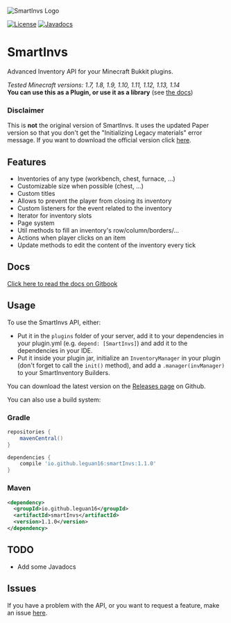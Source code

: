 ![SmartInvs Logo](http://minuskube.fr/img/smart-invs/smart_invs.png)

[![License](https://img.shields.io/github/license/minuskube/smartinvs.svg?style=flat-square)](https://github.com/MinusKube/SmartInvs/blob/master/LICENSE.md)
[![Javadocs](https://img.shields.io/maven-central/v/io.github.leguan16/smartInvs.svg?label=javadoc&style=flat-square)](https://javadoc.io/doc/io.github.leguan16/smartInvs/latest/)

# SmartInvs
Advanced Inventory API for your Minecraft Bukkit plugins.

*Tested Minecraft versions: 1.7, 1.8, 1.9, 1.10, 1.11, 1.12, 1.13, 1.14*  
**You can use this as a Plugin, or use it as a library** (see [the docs](https://minuskube.gitbook.io/smartinvs/))

### Disclaimer
This is **not** the original version of SmartInvs. 
It uses the updated Paper version so that you don't get the "Initializing Legacy materials" error message.
If you want to download the official version click [here](https://github.com/minuskube/smartinvs/).
## Features
* Inventories of any type (workbench, chest, furnace, ...)
* Customizable size when possible (chest, ...)
* Custom titles
* Allows to prevent the player from closing its inventory
* Custom listeners for the event related to the inventory
* Iterator for inventory slots
* Page system
* Util methods to fill an inventory's row/column/borders/...
* Actions when player clicks on an item
* Update methods to edit the content of the inventory every tick

## Docs
[Click here to read the docs on Gitbook](https://minuskube.gitbook.io/smartinvs/)

## Usage
To use the SmartInvs API, either:
- Put it in the `plugins` folder of your server, add it to your dependencies in your plugin.yml (e.g. `depend: [SmartInvs]`) and add it to the dependencies in your IDE.
- Put it inside your plugin jar, initialize an `InventoryManager` in your plugin (don't forget to call the `init()` method), and add a `.manager(invManager)` to your SmartInventory Builders.

You can download the latest version on the [Releases page](https://github.com/Leguan16/SmartInvs/releases/) on Github.

You can also use a build system:
### Gradle
```gradle
repositories {
    mavenCentral()
}

dependencies {
    compile 'io.github.leguan16:smartInvs:1.1.0'
}
```

### Maven
```xml
<dependency>
  <groupId>io.github.leguan16</groupId>
  <artifactId>smartInvs</artifactId>
  <version>1.1.0</version>
</dependency>
```

## TODO
* Add some Javadocs

## Issues
If you have a problem with the API, or you want to request a feature, make an issue [here](https://github.com/leguan16/SmartInvs/issues).
